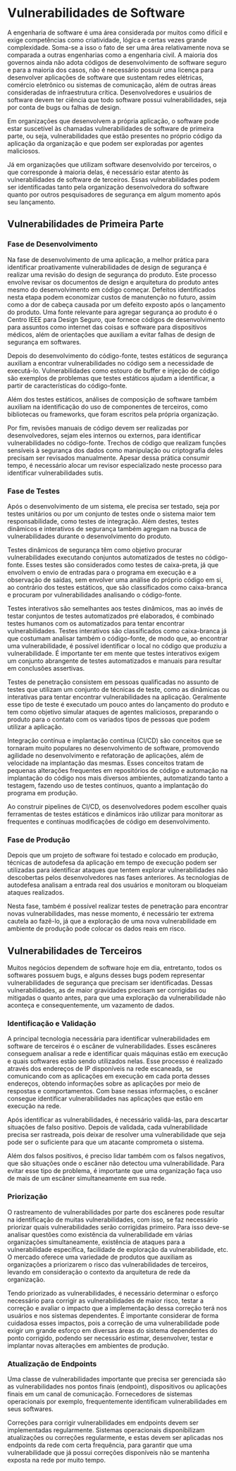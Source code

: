 # Vulnerabilidades de Software

A engenharia de software é uma área considerada por muitos como difícil e exige competências como criatividade, lógica e certas vezes grande complexidade. Soma-se a isso o fato de ser uma área relativamente nova se comparada a outras engenharias como a engenharia civil. A maioria dos governos ainda não adota códigos de desenvolvimento de software seguro e para a maioria dos casos, não é necessário possuir uma licença para desenvolver aplicações de software que sustentam redes elétricas, comércio eletrônico ou sistemas de comunicação, além de outras áreas consideradas de infraestrutura crítica. Desenvolvedores e usuários de software devem ter ciência que todo software possui vulnerabilidades, seja por conta de bugs ou falhas de design.

Em organizações que desenvolvem a própria aplicação, o software pode estar suscetível às chamadas vulnerabilidades de software de primeira parte, ou seja, vulnerabilidades que estão presentes no próprio código da aplicação da organização e que podem ser exploradas por agentes maliciosos.

Já em organizações que utilizam software desenvolvido por terceiros, o que corresponde à maioria delas, é necessário estar atento às vulnerabilidades de software de terceiros. Essas vulnerabilidades podem ser identificadas tanto pela organização desenvolvedora do software quanto por outros pesquisadores de segurança em algum momento após seu lançamento.

## Vulnerabilidades de Primeira Parte

### Fase de Desenvolvimento

Na fase de desenvolvimento de uma aplicação, a melhor prática para identificar proativamente vulnerabilidades de design de segurança é realizar uma revisão do design de segurança do produto. Este processo envolve revisar os documentos de design e arquitetura do produto antes mesmo do desenvolvimento em código começar. Defeitos identificados nesta etapa podem economizar custos de manutenção no futuro, assim como a dor de cabeça causada por um defeito exposto após o lançamento do produto. Uma fonte relevante para agregar segurança ao produto é o Centro IEEE para Design Seguro, que fornece códigos de desenvolvimento para assuntos como internet das coisas e software para dispositivos médicos, além de orientações que auxiliam a evitar falhas de design de segurança em softwares.

Depois do desenvolvimento do código-fonte, testes estáticos de segurança auxiliam a encontrar vulnerabilidades no código sem a necessidade de executá-lo. Vulnerabilidades como estouro de buffer e injeção de código são exemplos de problemas que testes estáticos ajudam a identificar, a partir de características do código-fonte.

Além dos testes estáticos, análises de composição de software também auxiliam na identificação do uso de componentes de terceiros, como bibliotecas ou frameworks, que foram escritos pela própria organização.

Por fim, revisões manuais de código devem ser realizadas por desenvolvedores, sejam eles internos ou externos, para identificar vulnerabilidades no código-fonte. Trechos de código que realizam funções sensíveis à segurança dos dados como manipulação ou criptografia deles precisam ser revisados manualmente. Apesar dessa prática consumir tempo, é necessário alocar um revisor especializado neste processo para identificar vulnerabilidades sutis.

### Fase de Testes

Após o desenvolvimento de um sistema, ele precisa ser testado, seja por testes unitários ou por um conjunto de testes onde o sistema maior tem responsabilidade, como testes de integração. Além destes, testes dinâmicos e interativos de segurança também agregam na busca de vulnerabilidades durante o desenvolvimento do produto.

Testes dinâmicos de segurança têm como objetivo procurar vulnerabilidades executando conjuntos automatizados de testes no código-fonte. Esses testes são considerados como testes de caixa-preta, já que envolvem o envio de entradas para o programa em execução e a observação de saídas, sem envolver uma análise do próprio código em si, ao contrário dos testes estáticos, que são classificados como caixa-branca e procuram por vulnerabilidades analisando o código-fonte.

Testes interativos são semelhantes aos testes dinâmicos, mas ao invés de testar conjuntos de testes automatizados pré elaborados, é combinado testes humanos com os automatizados para tentar encontrar vulnerabilidades. Testes interativos são classificados como caixa-branca já que costumam analisar também o código-fonte, de modo que, ao encontrar uma vulnerabilidade, é possível identificar o local no código que produziu a vulnerabilidade. É importante ter em mente que testes interativos exigem um conjunto abrangente de testes automatizados e manuais para resultar em conclusões assertivas.

Testes de penetração consistem em pessoas qualificadas no assunto de testes que utilizam um conjunto de técnicas de teste, como as dinâmicas ou interativas para tentar encontrar vulnerabilidades na aplicação. Geralmente esse tipo de teste é executado um pouco antes do lançamento do produto e tem como objetivo simular ataques de agentes maliciosos, preparando o produto para o contato com os variados tipos de pessoas que podem utilizar a aplicação.

Integração contínua e implantação contínua (CI/CD) são conceitos que se tornaram muito populares no desenvolvimento de software, promovendo agilidade no desenvolvimento e refatoração de aplicações, além de velocidade na implantação das mesmas. Esses conceitos tratam de pequenas alterações frequentes em repositórios de código e automação na implantação do código nos mais diversos ambientes, automatizando tanto a testagem, fazendo uso de testes contínuos, quanto a implantação do programa em produção.

Ao construir pipelines de CI/CD, os desenvolvedores podem escolher quais ferramentas de testes estáticos e dinâmicos irão utilizar para monitorar as frequentes e contínuas modificações de código em desenvolvimento.

### Fase de Produção

Depois que um projeto de software foi testado e colocado em produção, técnicas de autodefesa da aplicação em tempo de execução podem ser utilizadas para identificar ataques que tentem explorar vulnerabilidades não descobertas pelos desenvolvedores nas fases anteriores. As tecnologias de autodefesa analisam a entrada real dos usuários e monitoram ou bloqueiam ataques realizados.

Nesta fase, também é possível realizar testes de penetração para encontrar novas vulnerabilidades, mas nesse momento, é necessário ter extrema cautela ao fazê-lo, já que a exploração de uma nova vulnerabilidade em ambiente de produção pode colocar os dados reais em risco.

## Vulnerabilidades de Terceiros

Muitos negócios dependem de software hoje em dia, entretanto, todos os softwares possuem bugs, e alguns desses bugs podem representar vulnerabilidades de segurança que precisam ser identificadas. Dessas vulnerabilidades, as de maior gravidades precisam ser corrigidas ou mitigadas o quanto antes, para que uma exploração da vulnerabilidade não aconteça e consequentemente, um vazamento de dados.

### Identificação e Validação

A principal tecnologia necessária para identificar vulnerabilidades em software de terceiros é o escâner de vulnerabilidades. Esses escâneres conseguem analisar a rede e identificar quais máquinas estão em execução e quais softwares estão sendo utilizados nelas. Esse processo é realizado através dos endereços de IP disponíveis na rede escaneada, se comunicando com as aplicações em execução em cada porta desses endereços, obtendo informações sobre as aplicações por meio de respostas e comportamentos. Com base nessas informações, o escâner consegue identificar vulnerabilidades nas aplicações que estão em execução na rede.

Após identificar as vulnerabilidades, é necessário validá-las, para descartar situações de falso positivo. Depois de validada, cada vulnerabilidade precisa ser rastreada, pois deixar de resolver uma vulnerabilidade que seja pode ser o suficiente para que um atacante comprometa o sistema.

Além dos falsos positivos, é preciso lidar também com os falsos negativos, que são situações onde o escâner não detectou uma vulnerabilidade. Para evitar esse tipo de problema, é importante que uma organização faça uso de mais de um escâner simultaneamente em sua rede.

### Priorização

O rastreamento de vulnerabilidades por parte dos escâneres pode resultar na identificação de muitas vulnerabilidades, com isso, se faz necessário priorizar quais vulnerabilidades serão corrigidas primeiro. Para isso deve-se analisar questões como existência da vulnerabilidade em várias organizações simultaneamente, existência de ataques para a vulnerabilidade específica, facilidade de exploração da vulnerabilidade, etc. O mercado oferece uma variedade de produtos que auxiliam as organizações a priorizarem o risco das vulnerabilidades de terceiros, levando em consideração o contexto da arquitetura de rede da organização.

Tendo priorizado as vulnerabilidades, é necessário determinar o esforço necessário para corrigir as vulnerabilidades de maior risco, testar a correção e avaliar o impacto que a implementação dessa correção terá nos usuários e nos sistemas dependentes. É importante considerar de forma cuidadosa esses impactos, pois a correção de uma vulnerabilidade pode exigir um grande esforço em diversas áreas do sistema dependentes do ponto corrigido, podendo ser necessário estimar, desenvolver, testar e implantar novas alterações em ambientes de produção.

### Atualização de Endpoints

Uma classe de vulnerabilidades importante que precisa ser gerenciada são as vulnerabilidades nos pontos finais (endpoint), dispositivos ou aplicações finais em um canal de comunicação. Fornecedores de sistemas operacionais por exemplo, frequentemente identificam vulnerabilidades em seus softwares.

Correções para corrigir vulnerabilidades em endpoints devem ser implementadas regularmente. Sistemas operacionais disponibilizam atualizações ou correções regularmente, e estas devem ser aplicadas nos endpoints da rede com certa frequência, para garantir que uma vulnerabilidade que já possui correções disponíveis não se mantenha exposta na rede por muito tempo.
